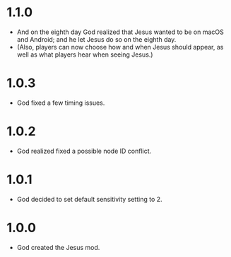 # 1.1.0
- And on the eighth day God realized that Jesus wanted to be on macOS and Android; and he let Jesus do so on the eighth day.
- <cl>(Also, players can now choose how and when Jesus should appear, as well as what players hear when seeing Jesus.)</c>
# 1.0.3
- God fixed a few timing issues.
# 1.0.2
- God realized fixed a possible node ID conflict.
# 1.0.1
- God decided to set default sensitivity setting to 2.
# 1.0.0
- God created the Jesus mod.